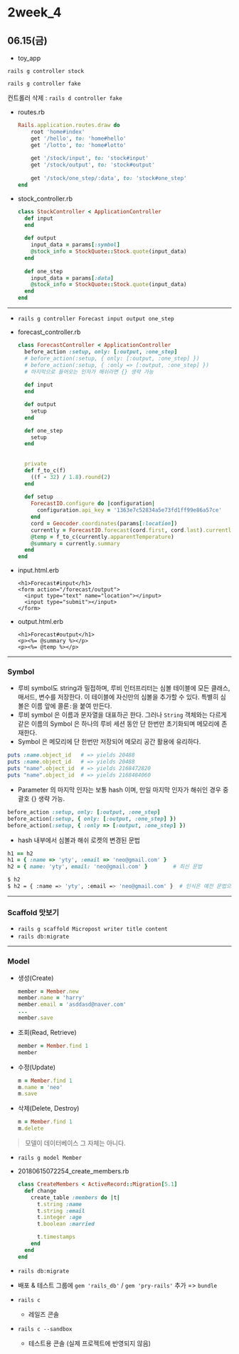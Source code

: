 # 2week_4

## 06.15(금)

- toy_app

`rails g controller stock`

`rails g controller fake`

컨트롤러 삭제 : `rails d controller fake`

- routes.rb

  ```ruby
  Rails.application.routes.draw do
      root 'home#index'
      get '/hello', to: 'home#hello'  
      get '/lotto', to: 'home#lotto'
      
      get '/stock/input', to: 'stock#input'
      get '/stock/output', to: 'stock#output'
      
      get '/stock/one_step/:data', to: 'stock#one_step'
  end
  ```

- stock_controller.rb

  ```ruby
  class StockController < ApplicationController
    def input
    end
    
    def output
      input_data = params[:symbol]
      @stock_info = StockQuote::Stock.quote(input_data)
    end
    
    def one_step
      input_data = params[:data]
      @stock_info = StockQuote::Stock.quote(input_data)
    end
  end
  ```

---

- `rails g controller Forecast input output one_step`

- forecast_controller.rb

  ```ruby
  class ForecastController < ApplicationController
    before_action :setup, only: [:output, :one_step]
    # before_action(:setup, { only: [:output, :one_step] })
    # before_action(:setup, { :only => [:output, :one_step] })
    # 마지막으로 들어오는 인자가 해쉬라면 {} 생략 가능
    
    def input
    end
  
    def output
      setup
    end
  
    def one_step
      setup
    end
    
    
    private
    def f_to_c(f)
      ((f - 32) / 1.8).round(2)
    end
    
    def setup
      ForecastIO.configure do |configuration|
        configuration.api_key = '1363e7c52834a5e73fd1ff99e86a57ce'
      end
      cord = Geocoder.coordinates(params[:location])
      currently = ForecastIO.forecast(cord.first, cord.last).currently
      @temp = f_to_c(currently.apparentTemperature)
      @summary = currently.summary
    end
  end
  ```

- input.html.erb

  ```erb
  <h1>Forecast#input</h1>
  <form action="/forecast/output">
    <input type="text" name="location"></input>
    <input type="submit"></input>
  </form>
  ```

- output.html.erb

  ```erb
  <h1>Forecast#output</h1>
  <p><%= @summary %></p>
  <p><%= @temp %></p>
  ```

---

### Symbol

- 루비 symbol도 string과 밀접하며, 루비 인터프리터는 심볼 테이블에 모든 클래스, 매서드, 변수를 저장한다. 
  이 테이블에 자신만의 심볼을 추가할 수 있다. 특별히 심볼은 이름 앞에 콜론`:`을 붙여 만든다.
- 루비 symbol 은 이름과 문자열을 대표하곤 한다.
  그러나 `String` 객체와는 다르게 같은 이름의 Symbol 은 하나의 루비 세션 동안 단 한번만 초기화되며 메모리에 존재한다.
- Symbol 은 메모리에 단 한번만 저장되어 메모리 공간 활용에 유리하다.

```ruby
puts :name.object_id   # => yields 20488 
puts :name.object_id   # => yields 20488 
puts "name".object_id  # => yields 2168472820 
puts "name".object_id  # => yields 2168484060 
```

- Parameter 의 마지막 인자는 보통 hash 이며, 만일 마지막 인자가 해쉬인 경우 중괄호 {} 생략 가능.

```ruby
before_action :setup, only: [:output, :one_step]
before_action(:setup, { only: [:output, :one_step] })
before_action(:setup, { :only => [:output, :one_step] })
```

- hash 내부에서 심볼과 해쉬 로켓의 변경된 문법

```ruby
h1 == h2
h1 = { :name => 'yty', :email => 'neo@gmail.com' }
h2 = { name: 'yty', email: 'neo@gmail.com' }		# 최신 문법
```

```bash
$ h2
$ h2 = { :name => 'yty', :email => 'neo@gmail.com' }  # 인식은 예전 문법으로 알아서 한다.
```

---

### Scaffold 맛보기

- `rails g scaffold Micropost writer title content`
- `rails db:migrate`

---

### Model

- 생성(Create)

  ```ruby
  member = Member.new
  member.name = 'harry'
  member.email = 'asddasd@naver.com'
  ...
  member.save
  ```

- 조회(Read, Retrieve)

  ```ruby
  member = Member.find 1
  member
  ```

- 수정(Update) 

  ```ruby
  m = Member.find 1
  m.name = 'neo'
  m.save
  ```

- 삭제(Delete, Destroy)

  ```ruby
  m = Member.find 1
  m.delete
  ```

> 모델이 데이터베이스 그 자체는 아니다.

- `rails g model Member`

- 20180615072254_create_members.rb

  ```ruby
  class CreateMembers < ActiveRecord::Migration[5.1]
    def change
      create_table :members do |t|
        t.string :name
        t.string :email
        t.integer :age
        t.boolean :married
  
        t.timestamps
      end
    end
  end
  ```

- `rails db:migrate`

- 배포 & 테스트 그룹에  `gem 'rails_db'` /  `gem 'pry-rails'` 추가 => `bundle`

- `rails c`

  - 레일즈 콘솔

- `rails c --sandbox`

  - 테스트용 콘솔 (실제 프로젝트에 반영되지 않음)